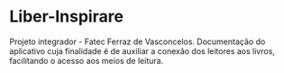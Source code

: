 # Liber-Inspirare
Projeto integrador - Fatec Ferraz de Vasconcelos. Documentação do aplicativo cuja finalidade é de auxiliar a conexão dos leitores aos livros, facilitando o acesso aos meios de leitura.

